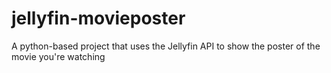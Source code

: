 # jellyfin-movieposter
A python-based project that uses the Jellyfin API to show the poster of the movie you're watching
